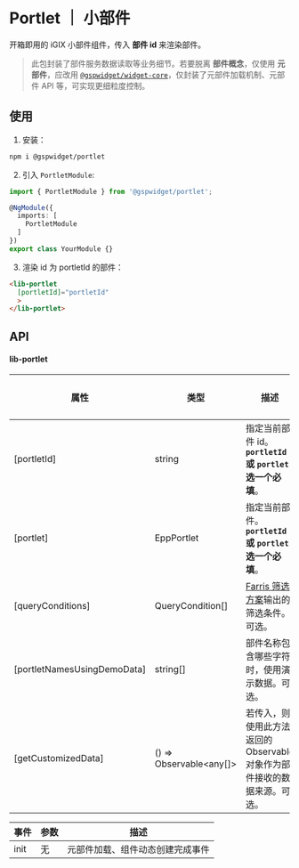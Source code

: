 # Portlet ｜ 小部件

开箱即用的 iGIX 小部件组件，传入 **部件 id** 来渲染部件。

> 此包封装了部件服务数据读取等业务细节。若要脱离 **部件概念**，仅使用 **元部件**，应改用 [`@gspwidget/widget-core`](https://www.npmjs.com/package/@gspwidget/widget-core)，仅封装了元部件加载机制、元部件 API 等，可实现更细粒度控制。



## 使用

1. 安装：

```bash
npm i @gspwidget/portlet
```

2. 引入 `PortletModule`:

```typescript
import { PortletModule } from '@gspwidget/portlet';

@NgModule({
  imports: [
    PortletModule
  ]
})
export class YourModule {}
```

3. 渲染 id 为 portletId 的部件：

```html
<lib-portlet
  [portletId]="portletId"
  >
</lib-portlet>
```

## API

#### lib-portlet

| 属性                   | 类型                    | 描述                                                   | 默认值                                                |
| ------------------------- | ----------------------- | ------------------------------------------------------ | ------------------------------------------------------ |
| [portletId]                 | string                  | 指定当前部件 id。**`portletId` 或 `portlet` 选一个必填**。 | - |
| [portlet]                   | EppPortlet              | 指定当前部件。**`portletId` 或 `portlet` 选一个必填**。 | -   |
| [queryConditions]           | QueryCondition[]        | [Farris 筛选方案](https://www.npmjs.com/package/@farris/component-querycondition)输出的筛选条件。可选。 | - |
| [portletNamesUsingDemoData] | string[]                | 部件名称包含哪些字符时，使用演示数据。可选。 | [] |
| [getCustomizedData]         | () => Observable<any[]> | 若传入，则使用此方法返回的 Observable 对象作为部件接收的数据来源。可选。 | - |

| 事件 | 参数 | 描述                             |
| ---- | ---- | -------------------------------- |
| init | 无   | 元部件加载、组件动态创建完成事件 |

